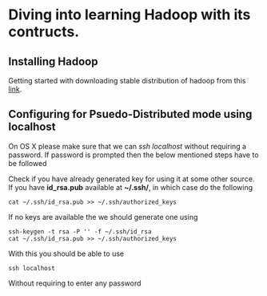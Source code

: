 # Diving into learning Hadoop with its contructs.

## Installing Hadoop
Getting started with downloading stable distribution of hadoop from this [link](http://mirror.fibergrid.in/apache/hadoop/common/stable/hadoop-2.7.3.tar.gz).

## Configuring for Psuedo-Distributed mode using **localhost**

On OS X please make sure that we can *ssh localhost* without requiring a password. If password is prompted then the below mentioned steps have to be followed

Check if you have already generated key for using it at some other source. If you have **id_rsa.pub** available at **~/.ssh/**, in which case do the following

``` 
cat ~/.ssh/id_rsa.pub >> ~/.ssh/authorized_keys
```
If no keys are available the we should generate one using
```
ssh-keygen -t rsa -P '' -f ~/.ssh/id_rsa
cat ~/.ssh/id_rsa.pub >> ~/.ssh/authorized_keys
```

With this you should be able to use 
```
ssh localhost
``` 
Without requiring to enter any password



